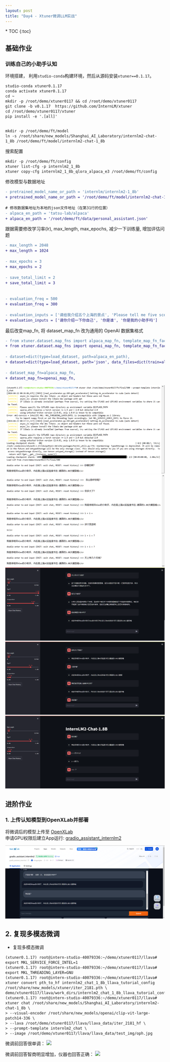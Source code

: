 ```yaml
---
layout: post
title: "Day4 - Xtuner微调LLM实战"
---
```


<nav class="toc-fixed" markdown="1">
* TOC
{:toc}
</nav>

## 基础作业
### 训练自己的小助手认知

环境搭建， 利用`studio-conda`构建环境，然后从源码安装`xtuner==0.1.17`。
```shell
studio-conda xtuner0.1.17
conda activate xtuner0.1.17
cd ~
mkdir -p /root/demo/xtuner0117 && cd /root/demo/xtuner0117
git clone -b v0.1.17  https://github.com/InternLM/xtuner
cd /root/demo/xtuner0117/xtuner
pip install -e '.[all]'
```

```shell

mkdir -p /root/demo/ft/model
ln -s /root/share/new_models/Shanghai_AI_Laboratory/internlm2-chat-1_8b /root/demo/ft/model/internlm2-chat-1_8b
```

搜索配置
```shell
mkdir -p /root/demo/ft/config
xtuner list-cfg -p internlm2_1_8b
xtuner copy-cfg internlm2_1_8b_qlora_alpaca_e3 /root/demo/ft/config
```

修改模型与数据地址
```diff
- pretrained_model_name_or_path = 'internlm/internlm2-1_8b'
+ pretrained_model_name_or_path = '/root/demo/ft/model/internlm2-chat-1_8b'

# 修改数据集地址为本地的json文件地址（在第31行的位置）
- alpaca_en_path = 'tatsu-lab/alpaca'
+ alpaca_en_path = '/root/demo/ft/data/personal_assistant.json'
```

跟据需要修改学习率(lr), max_length, max_epochs, 减少一下训练量, 增加评估问题

```diff
- max_length = 2048
+ max_length = 1024

- max_epochs = 3
+ max_epochs = 2

- save_total_limit = 2
+ save_total_limit = 3


- evaluation_freq = 500
+ evaluation_freq = 300

- evaluation_inputs = ['请给我介绍五个上海的景点', 'Please tell me five scenic spots in Shanghai']
+ evaluation_inputs = ['请你介绍一下你自己', '你是谁', '你是我的小助手吗']
```

最后改变map_fn, 将 dataset_map_fn 改为通用的 OpenAI 数据集格式
``` diff
- from xtuner.dataset.map_fns import alpaca_map_fn, template_map_fn_factory
+ from xtuner.dataset.map_fns import openai_map_fn, template_map_fn_factory

- dataset=dict(type=load_dataset, path=alpaca_en_path),
+ dataset=dict(type=load_dataset, path='json', data_files=dict(train=alpaca_en_path)),

- dataset_map_fn=alpaca_map_fn,
+ dataset_map_fn=openai_map_fn,
```


![image](img/xt_homework1.png)
![image](img/xt_homework2.png)
![image](img/xt_homework3.png)
![image](img/xt_homework4.png)
![image](img/xt_homework5.png)


## 进阶作业


### 1. 上传认知模型到OpenXLab并部署

将微调后的模型上传至 [OpenXLab](https://openxlab.org.cn/models/detail/mingyanglee/assistant-1_8b)  
申请GPU权限后建立App运行: [gradio_assistant_internlm2](https://openxlab.org.cn/apps/detail/mingyanglee/gradio_assistant_internlm2)  

![image](img/xt_homework_openxlab.png)
## 2. 复现多模态微调

- 复现多模态微调
```console
(xtuner0.1.17) root@intern-studio-40079336:~/demo/xtuner0117/llava# export MKL_SERVICE_FORCE_INTEL=1
(xtuner0.1.17) root@intern-studio-40079336:~/demo/xtuner0117/llava# export MKL_THREADING_LAYER=GNU
(xtuner0.1.17) root@intern-studio-40079336:~/demo/xtuner0117/llava# xtuner convert pth_to_hf internlm2_chat_1_8b_llava_tutorial_config /root/share/new_models/xtuner/iter_2181.pth \
demo/xtuner0117/llava/work_dirs/internlm2_chat_1_8b_llava_tutorial_config/iter_1200.pth
(xtuner0.1.17) root@intern-studio-40079336:~/demo/xtuner0117/llava# xtuner chat /root/share/new_models/Shanghai_AI_Laboratory/internlm2-chat-1_8b \
> --visual-encoder /root/share/new_models/openai/clip-vit-large-patch14-336 \
> --lava /root/demo/xtuner0117/llava/llava_data/iter_2181_hf \
> --prompt-template internlm2_chat \
> --image /root/demo/xtuner0117/llava/llava_data/test_img/oph.jpg 
```

微调前回答很单调：
<image src="img/xt_homework_llava_1.png" width="960"/>
<br/>




微调前回答智商明显增加，仪器也回答正确：
<image src="img/xt_homework_llava_2.png" width="960"/>
<br/>
